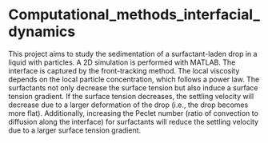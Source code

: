 # Computational_methods_interfacial_dynamics

This project aims to study the sedimentation of a surfactant-laden drop in a liquid with particles. A 2D simulation is performed with MATLAB. The interface is captured by the front-tracking method. The local viscosity depends on the local particle concentration, which follows a power law. The surfactants not only decrease the surface tension but also induce a surface tension gradient. If the surface tension decreases, the settling velocity will decrease due to a larger deformation of the drop (i.e., the drop becomes more flat). Additionally, increasing the Peclet number (ratio of convection to diffusion along the interface) for surfactants will reduce the settling velocity due to a larger surface tension gradient.
